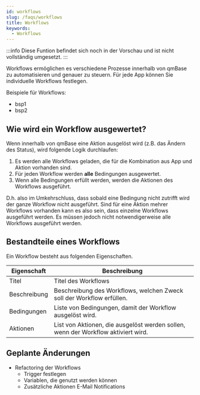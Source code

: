 ```yaml
---
id: workflows
slug: /faqs/workflows
title: Workflows
keywords:
  - Workflows
---
```


:::info
Diese Funtion befindet sich noch in der Vorschau und ist nicht vollständig umgesetzt.
:::

Workflows ermöglichen es verschiedene Prozesse innerhalb von qmBase zu automatisieren und genauer zu steuern. Für jede App können Sie individuelle Workflows festlegen.

Beispiele für Workflows:

- bsp1
- bsp2

## Wie wird ein Workflow ausgewertet?

Wenn innerhalb von qmBase eine Aktion ausgelöst wird (z.B. das Ändern des Status), wird folgende Logik durchlaufen:

1. Es werden alle Workflows geladen, die für die Kombination aus App und Aktion vorhanden sind.
2. Für jeden Workflow werden **alle** Bedingungen ausgewertet.
3. Wenn alle Bedingungen erfüllt werden, werden die Aktionen des Workflows ausgeführt.

D.h. also im Umkehrschluss, dass sobald eine Bedingung nicht zutrifft wird der ganze Workflow nicht ausgeführt. Sind für eine Aktion mehrer Workflows vorhanden kann es also sein, dass einzelne Workflows ausgeführt werden. Es müssen jedoch nicht notwendigerweise alle Workflows ausgeführt werden.

## Bestandteile eines Workflows

Ein Workflow besteht aus folgenden Eigenschaften.

| Eigenschaft  | Beschreibung                                                                      |
| ------------ | --------------------------------------------------------------------------------- |
| Titel        | Titel des Workflows                                                               |
| Beschreibung | Beschreibung des Workflows, welchen Zweck soll der Workflow erfüllen.             |
| Bedingungen  | Liste von Bedingungen, damit der Workflow ausgelöst wird.                         |
| Aktionen     | List von Aktionen, die ausgelöst werden sollen, wenn der Workflow aktiviert wird. |

## Geplante Änderungen

- Refactoring der Workflows
  - Trigger festlegen
  - Variablen, die genutzt werden können
  - Zusätzliche Aktionen E-Mail Notifications
